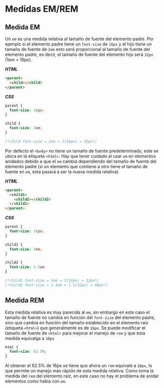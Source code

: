 # Medidas EM/REM

## Medida EM

Un `em` es una medida relativa al tamaño de fuente del elemento padre. Por ejemplo si el elemento padre tiene un `font-size` de `16px` y el hijo tiene un tamaño de fuente de `2em` esto será proporcional al tamaño de fuente del elemento padre, es decir, el tamaño de fuente del elemento hijo será `32px` (1em = 16px).

***HTML***

~~~html
<parent>
  <child></child>
</parent>
~~~

***CSS***

~~~css
parent {
  font-size: 16px;
}

child {
  font-size: 2em;
}

/*child font-size = 2em = 2(16px) = 32px*/
~~~

Por defecto el `<body>` no tiene un tamaño de fuente predeterminado, este se ubica en la etiqueta `<html>`. Hay que tener cuidado al usar `em` en elementos anidados debido a que el `em` cambia dependiendo del tamaño de fuente del elemento padre (si un elemento que contiene a otro tiene el tamaño de fuente en `em`, esta pasará a ser la nueva medida relativa)

***HTML***

~~~html
<parent>
  <child1>
    <child2></child2>
  </child1>
</parent>
~~~

***CSS***

~~~css
parent {
  font-size: 16px;
}

child1 {
  font-size: 2em;
}

child2 {
  font-size: 1.5em
}

/*child1 font-size = 2em = 2(16px) = 32px*/
/*child2 font-size = 1.5em = 1.5(32px) = 48px*/
~~~

## Medida REM

Esta medida relativa es muy parecida al `em`, sin embargo en este caso el tamaño de fuente no cambia en función del `font-size` del elemento padre, sino que cambia en función del tamaño establecido en el elemento raíz (etiqueta `<html>`) que generalmente es de `16px`. Se puede modificar el tamaño de fuente de `<html>` para mejorar el manejo de `rem` y que esta medida equivalga a `10px`

~~~css
html {
  font-size: 62.5%;
}
~~~

Al obtener el 62.5% de 16px se tiene que ahora un `rem` equivale a `10px`, lo que permite un manejo más rápido de esta medida relativa. Como toma la medida del `rem` del elemento raíz, en este caso no hay el problema de anidar elementos como había con `em`.
